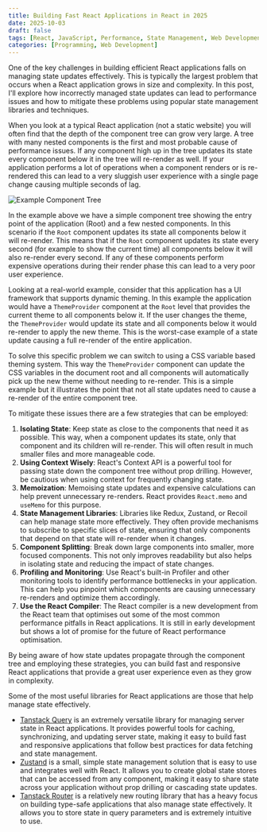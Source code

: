 ```yaml
---
title: Building Fast React Applications in React in 2025
date: 2025-10-03
draft: false
tags: [React, JavaScript, Performance, State Management, Web Development]
categories: [Programming, Web Development]
---
```


One of the key challenges in building efficient React applications falls on managing state updates effectively. This is typically the largest problem that occurs when a React application grows in size and complexity. In this post, I'll explore how incorrectly managed state updates can lead to performance issues and how to mitigate these problems using popular state management libraries and techniques.

When you look at a typical React application (not a static website) you will often find that the depth of the component tree can grow very large. A tree with many nested components is the first and most probable cause of performance issues. If any component high up in the tree updates its state every component below it in the tree will re-render as well. If your application performs a lot of operations when a component renders or is re-rendered this can lead to a very sluggish user experience with a single page change causing multiple seconds of lag.

![Example Component Tree](/images/scoped-state-updates-in-react-component-tree.excalidraw.png#center)

In the example above we have a simple component tree showing the entry point of the application (Root) and a few nested components. In this scenario if the `Root` component updates its state all components below it will re-render. This means that if the `Root` component updates its state every second (for example to show the current time) all components below it will also re-render every second. If any of these components perform expensive operations during their render phase this can lead to a very poor user experience.

Looking at a real-world example, consider that this application has a UI framework that supports dynamic theming. In this example the application would have a `ThemeProvider` component at the `Root` level that provides the current theme to all components below it. If the user changes the theme, the `ThemeProvider` would update its state and all components below it would re-render to apply the new theme. This is the worst-case example of a state update causing a full re-render of the entire application.

To solve this specific problem we can switch to using a CSS variable based theming system. This way the `ThemeProvider` component can update the CSS variables in the document root and all components will automatically pick up the new theme without needing to re-render. This is a simple example but it illustrates the point that not all state updates need to cause a re-render of the entire component tree.

To mitigate these issues there are a few strategies that can be employed:
1. **Isolating State**: Keep state as close to the components that need it as possible. This way, when a component updates its state, only that component and its children will re-render. This will often result in much smaller files and more manageable code.
2. **Using Context Wisely**: React's Context API is a powerful tool for passing state down the component tree without prop drilling. However, be cautious when using context for frequently changing state.
3. **Memoization**: Memoising state updates and expensive calculations can help prevent unnecessary re-renders. React provides `React.memo` and `useMemo` for this purpose.
4. **State Management Libraries**: Libraries like Redux, Zustand, or Recoil can help manage state more effectively. They often provide mechanisms to subscribe to specific slices of state, ensuring that only components that depend on that state will re-render when it changes.
5. **Component Splitting**: Break down large components into smaller, more focused components. This not only improves readability but also helps in isolating state and reducing the impact of state changes.
6. **Profiling and Monitoring**: Use React's built-in Profiler and other monitoring tools to identify performance bottlenecks in your application. This can help you pinpoint which components are causing unnecessary re-renders and optimize them accordingly.
7. **Use the React Compiler**: The React compiler is a new development from the React team that optimises out some of the most common performance pitfalls in React applications. It is still in early development but shows a lot of promise for the future of React performance optimisation.

By being aware of how state updates propagate through the component tree and employing these strategies, you can build fast and responsive React applications that provide a great user experience even as they grow in complexity.

Some of the most useful libraries for React applications are those that help manage state effectively. 
- [Tanstack Query](https://tanstack.com/query/latest) is an extremely versatile library for managing server state in React applications. It provides powerful tools for caching, synchronizing, and updating server state, making it easy to build fast and responsive applications that follow best practices for data fetching and state management.
- [Zustand](https://zustand-demo.pmnd.rs/) is a small, simple state management solution that is easy to use and integrates well with React. It allows you to create global state stores that can be accessed from any component, making it easy to share state across your application without prop drilling or cascading state updates.
- [Tanstack Router](https://tanstack.com/router/latest) is a relatively new routing library that has a heavy focus on building type-safe applications that also manage state effectively. It allows you to store state in query parameters and is extremely intuitive to use.